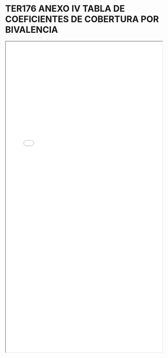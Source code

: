 
# TER176 ANEXO IV TABLA DE COEFICIENTES DE COBERTURA POR BIVALENCIA

<iframe src="../TER176 ANEXO IV TABLA DE COEFICIENTES DE COBERTURA POR BIVALENCIA.pdf" width="100%" height="1000px"></iframe>

